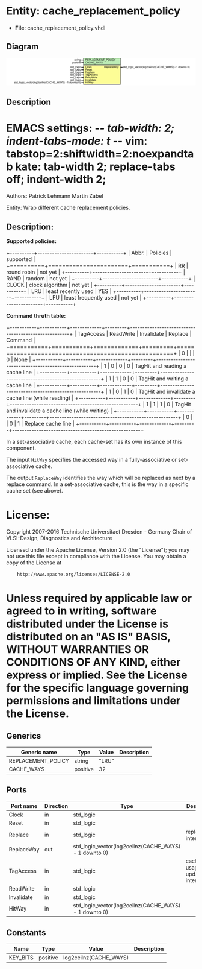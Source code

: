 # Entity: cache_replacement_policy

- **File**: cache_replacement_policy.vhdl
## Diagram

![Diagram](cache_replacement_policy.svg "Diagram")
## Description

 EMACS settings: -*-  tab-width: 2; indent-tabs-mode: t -*-
 vim: tabstop=2:shiftwidth=2:noexpandtab
 kate: tab-width 2; replace-tabs off; indent-width 2;
 =============================================================================
 Authors:					Patrick Lehmann
 									Martin Zabel

 Entity:					Wrap different cache replacement policies.

 Description:
 -------------------------------------

 **Supported policies:**

 +----------+-----------------------+-----------+
 | Abbr.    | Policies              | supported |
 +==========+=======================+===========+
 | RR       | round robin           | not yet   |
 +----------+-----------------------+-----------+
 | RAND     | random                | not yet   |
 +----------+-----------------------+-----------+
 | CLOCK    | clock algorithm       | not yet   |
 +----------+-----------------------+-----------+
 | LRU      | least recently used   | YES       |
 +----------+-----------------------+-----------+
 | LFU      | least frequently used | not yet   |
 +----------+-----------------------+-----------+

 **Command thruth table:**

 +-----------+-----------+-------------+---------+-----------------------------------------------------+
 | TagAccess | ReadWrite | Invalidate  | Replace | Command                                             |
 +===========+===========+=============+=========+=====================================================+
 |  0        |           |             |    0    | None                                                |
 +-----------+-----------+-------------+---------+-----------------------------------------------------+
 |  1        |    0      |    0        |    0    | TagHit and reading a cache line                     |
 +-----------+-----------+-------------+---------+-----------------------------------------------------+
 |  1        |    1      |    0        |    0    | TagHit and writing a cache line                     |
 +-----------+-----------+-------------+---------+-----------------------------------------------------+
 |  1        |    0      |    1        |    0    | TagHit and invalidate a  cache line (while reading) |
 +-----------+-----------+-------------+---------+-----------------------------------------------------+
 |  1        |    1      |    1        |    0    | TagHit and invalidate a  cache line (while writing) |
 +-----------+-----------+-------------+---------+-----------------------------------------------------+
 |  0        |           |    0        |    1    | Replace cache line                                  |
 +-----------+-----------+-------------+---------+-----------------------------------------------------+

 In a set-associative cache, each cache-set has its own instance of this component.

 The input ``HitWay`` specifies the accessed way in a fully-associative or
 set-associative cache.

 The output ``ReplaceWay`` identifies the way which will be replaced as next by
 a replace command. In a set-associative cache, this is the way in a specific
 cache set (see above).

 License:
 =============================================================================
 Copyright 2007-2016 Technische Universitaet Dresden - Germany
										 Chair of VLSI-Design, Diagnostics and Architecture

 Licensed under the Apache License, Version 2.0 (the "License");
 you may not use this file except in compliance with the License.
 You may obtain a copy of the License at

		http://www.apache.org/licenses/LICENSE-2.0

 Unless required by applicable law or agreed to in writing, software
 distributed under the License is distributed on an "AS IS" BASIS,
 WITHOUT WARRANTIES OR CONDITIONS OF ANY KIND, either express or implied.
 See the License for the specific language governing permissions and
 limitations under the License.
 =============================================================================
## Generics

| Generic name       | Type     | Value | Description |
| ------------------ | -------- | ----- | ----------- |
| REPLACEMENT_POLICY | string   | "LRU" |             |
| CACHE_WAYS         | positive | 32    |             |
## Ports

| Port name  | Direction | Type                                                  | Description                      |
| ---------- | --------- | ----------------------------------------------------- | -------------------------------- |
| Clock      | in        | std_logic                                             |                                  |
| Reset      | in        | std_logic                                             |                                  |
| Replace    | in        | std_logic                                             | replacement interface            |
| ReplaceWay | out       | std_logic_vector(log2ceilnz(CACHE_WAYS) - 1 downto 0) |                                  |
| TagAccess  | in        | std_logic                                             | cacheline usage update interface |
| ReadWrite  | in        | std_logic                                             |                                  |
| Invalidate | in        | std_logic                                             |                                  |
| HitWay     | in        | std_logic_vector(log2ceilnz(CACHE_WAYS) - 1 downto 0) |                                  |
## Constants

| Name     | Type     | Value                   | Description |
| -------- | -------- | ----------------------- | ----------- |
| KEY_BITS | positive |  log2ceilnz(CACHE_WAYS) |             |
